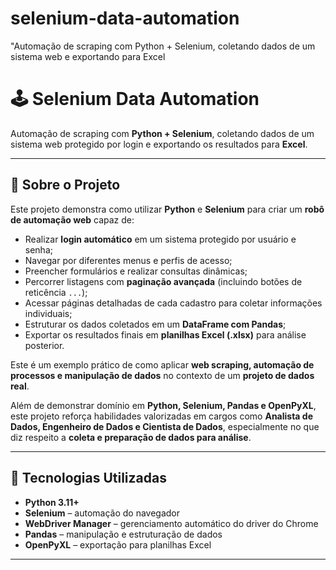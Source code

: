 # selenium-data-automation
"Automação de scraping com Python + Selenium, coletando dados de um sistema web e exportando para Excel

# 🕹️ Selenium Data Automation

Automação de scraping com **Python + Selenium**, coletando dados de um sistema web protegido por login e exportando os resultados para **Excel**.

---

## 📌 Sobre o Projeto  

Este projeto demonstra como utilizar **Python** e **Selenium** para criar um **robô de automação web** capaz de:  

- Realizar **login automático** em um sistema protegido por usuário e senha;  
- Navegar por diferentes menus e perfis de acesso;  
- Preencher formulários e realizar consultas dinâmicas;  
- Percorrer listagens com **paginação avançada** (incluindo botões de reticência `...`);  
- Acessar páginas detalhadas de cada cadastro para coletar informações individuais;  
- Estruturar os dados coletados em um **DataFrame com Pandas**;  
- Exportar os resultados finais em **planilhas Excel (.xlsx)** para análise posterior.  

Este é um exemplo prático de como aplicar **web scraping, automação de processos e manipulação de dados** no contexto de um **projeto de dados real**.  

Além de demonstrar domínio em **Python, Selenium, Pandas e OpenPyXL**, este projeto reforça habilidades valorizadas em cargos como **Analista de Dados, Engenheiro de Dados e Cientista de Dados**, especialmente no que diz respeito a **coleta e preparação de dados para análise**.  

---

## 🚀 Tecnologias Utilizadas  

- **Python 3.11+**  
- **Selenium** – automação do navegador  
- **WebDriver Manager** – gerenciamento automático do driver do Chrome  
- **Pandas** – manipulação e estruturação de dados  
- **OpenPyXL** – exportação para planilhas Excel  

---



